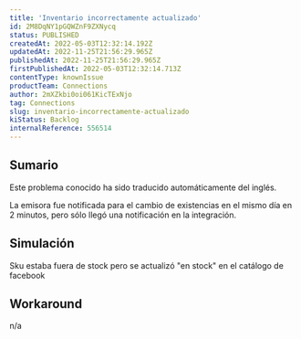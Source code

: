 ```yaml
---
title: 'Inventario incorrectamente actualizado'
id: 2M8DqNY1pGQWZnF9ZXNycq
status: PUBLISHED
createdAt: 2022-05-03T12:32:14.192Z
updatedAt: 2022-11-25T21:56:29.965Z
publishedAt: 2022-11-25T21:56:29.965Z
firstPublishedAt: 2022-05-03T12:32:14.713Z
contentType: knownIssue
productTeam: Connections
author: 2mXZkbi0oi061KicTExNjo
tag: Connections
slug: inventario-incorrectamente-actualizado
kiStatus: Backlog
internalReference: 556514
---
```


## Sumario

<div class="alert alert-info">
  <p>Este problema conocido ha sido traducido automáticamente del inglés.</p>
</div>


La emisora fue notificada para el cambio de existencias en el mismo día en 2 minutos, pero sólo llegó una notificación en la integración.



## Simulación


Sku estaba fuera de stock pero se actualizó "en stock" en el catálogo de facebook



## Workaround


n/a

